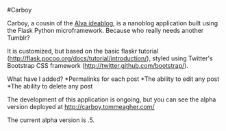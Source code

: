 #Carboy

Carboy, a cousin of the <a href="https://github.com/tommeagher/alva">Alva ideablog</a>, is a nanoblog application built using the Flask Python microframework. Because who really needs another Tumblr?

It is customized, but based on the basic flaskr tutorial (http://flask.pocoo.org/docs/tutorial/introduction/), styled using Twitter's Bootstrap CSS framework (http://twitter.github.com/bootstrap/).

What have I added?
*Permalinks for each post
*The ability to edit any post
*The ability to delete any post

The development of this application is ongoing, but you can see the alpha version deployed at http://carboy.tommeagher.com/

The current alpha version is .5.

